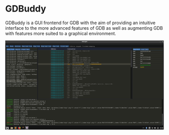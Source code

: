 # GDBuddy

GDBuddy is a GUI frontend for GDB with the aim of providing an intuitive interface to the more advanced features of GDB as well as augmenting GDB with features more suited to a graphical environment. 

![Image of GDBuddy GUI](images/gui_image.png)
